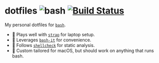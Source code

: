 # dotfiles ![bash](https://img.shields.io/badge/%F0%9F%9B%A0-bash-blue.svg) [![Build Status](https://travis-ci.com/rypit/dotfiles.svg?branch=master)](https://travis-ci.com/rypit/dotfiles)
My personal dotfiles for [`bash`](https://www.gnu.org/software/bash/).

* 🤼‍ Plays well with [`strap`](https://github.com/MikeMcQuaid/strap) for laptop setup.
* 🧙‍ Leverages [`bash-it`](https://github.com/Bash-it/bash-it) for convenience.
* 🐚 Follows [`shellcheck`](https://github.com/koalaman/shellcheck) for static analysis.
* 🍏 Custom tailored for macOS, but should work on anything that runs bash.
